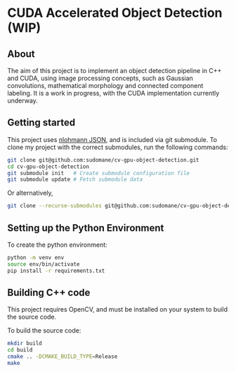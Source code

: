 # CUDA Accelerated Object Detection (WIP)

## About

The aim of this project is to implement an object detection pipeline in C++ and CUDA, using image processing concepts, such as Gaussian convolutions, mathematical morphology and connected component labeling. It is a work in progress, with the CUDA implementation currently underway.

## Getting started

This project uses [nlohmann JSON](https://github.com/nlohmann/json), and is included via git submodule. To clone my project with the correct submodules, run the following commands:

```bash
git clone git@github.com:sudomane/cv-gpu-object-detection.git
cd cv-gpu-object-detection
git submodule init   # Create submodule configuration file
git submodule update # Fetch submodule data
```

Or alternatively,

```bash
git clone --recurse-submodules git@github.com:sudomane/cv-gpu-object-detection.git
```

## Setting up the Python Environment

To create the python environment:
```bash
python -m venv env
source env/bin/activate
pip install -r requirements.txt
```

## Building C++ code

This project requires OpenCV, and must be installed on your system to build the source code.

To build the source code:
```bash
mkdir build
cd build
cmake .. -DCMAKE_BUILD_TYPE=Release
make
```
